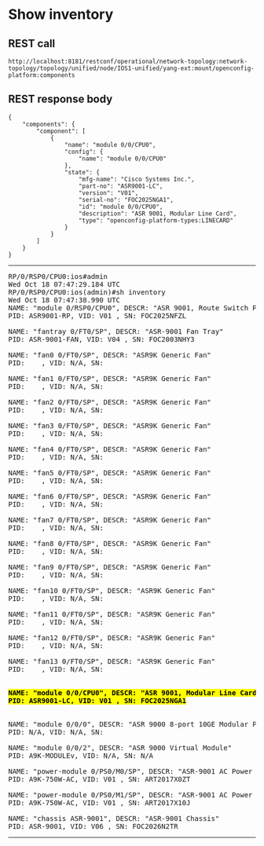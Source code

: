 # Show inventory

## REST call

```
http://localhost:8181/restconf/operational/network-topology:network-topology/topology/unified/node/IOS1-unified/yang-ext:mount/openconfig-platform:components
```

## REST response body

```
{
    "components": {
        "component": [
            {
                "name": "module 0/0/CPU0",
                "config": {
                    "name": "module 0/0/CPU0"
                },
                "state": {
                    "mfg-name": "Cisco Systems Inc.",
                    "part-no": "ASR9001-LC",
                    "version": "V01",
                    "serial-no": "FOC2025NGA1",
                    "id": "module 0/0/CPU0",
                    "description": "ASR 9001, Modular Line Card",
                    "type": "openconfig-platform-types:LINECARD"
                }
            }
        ]
    }
}
```

---

<pre>
RP/0/RSP0/CPU0:ios#admin
Wed Oct 18 07:47:29.184 UTC
RP/0/RSP0/CPU0:ios(admin)#sh inventory
Wed Oct 18 07:47:38.990 UTC
NAME: "module 0/RSP0/CPU0", DESCR: "ASR 9001, Route Switch Processor with 8GB memory"
PID: ASR9001-RP, VID: V01 , SN: FOC2025NFZL

NAME: "fantray 0/FT0/SP", DESCR: "ASR-9001 Fan Tray"
PID: ASR-9001-FAN, VID: V04 , SN: FOC2003NHY3

NAME: "fan0 0/FT0/SP", DESCR: "ASR9K Generic Fan"
PID:    , VID: N/A, SN: 

NAME: "fan1 0/FT0/SP", DESCR: "ASR9K Generic Fan"
PID:    , VID: N/A, SN: 

NAME: "fan2 0/FT0/SP", DESCR: "ASR9K Generic Fan"
PID:    , VID: N/A, SN: 

NAME: "fan3 0/FT0/SP", DESCR: "ASR9K Generic Fan"
PID:    , VID: N/A, SN: 

NAME: "fan4 0/FT0/SP", DESCR: "ASR9K Generic Fan"
PID:    , VID: N/A, SN: 

NAME: "fan5 0/FT0/SP", DESCR: "ASR9K Generic Fan"
PID:    , VID: N/A, SN: 

NAME: "fan6 0/FT0/SP", DESCR: "ASR9K Generic Fan"
PID:    , VID: N/A, SN: 

NAME: "fan7 0/FT0/SP", DESCR: "ASR9K Generic Fan"
PID:    , VID: N/A, SN: 

NAME: "fan8 0/FT0/SP", DESCR: "ASR9K Generic Fan"
PID:    , VID: N/A, SN: 

NAME: "fan9 0/FT0/SP", DESCR: "ASR9K Generic Fan"
PID:    , VID: N/A, SN: 

NAME: "fan10 0/FT0/SP", DESCR: "ASR9K Generic Fan"
PID:    , VID: N/A, SN: 

NAME: "fan11 0/FT0/SP", DESCR: "ASR9K Generic Fan"
PID:    , VID: N/A, SN: 

NAME: "fan12 0/FT0/SP", DESCR: "ASR9K Generic Fan"
PID:    , VID: N/A, SN: 

NAME: "fan13 0/FT0/SP", DESCR: "ASR9K Generic Fan"
PID:    , VID: N/A, SN: 

<b><mark>
NAME: "module 0/0/CPU0", DESCR: "ASR 9001, Modular Line Card"
PID: ASR9001-LC, VID: V01 , SN: FOC2025NGA1
</b></mark>

NAME: "module 0/0/0", DESCR: "ASR 9000 8-port 10GE Modular Port Adapter"
PID: N/A, VID: N/A, SN: 

NAME: "module 0/0/2", DESCR: "ASR 9000 Virtual Module"
PID: A9K-MODULEv, VID: N/A, SN: N/A

NAME: "power-module 0/PS0/M0/SP", DESCR: "ASR-9001 AC Power Supply"
PID: A9K-750W-AC, VID: V01 , SN: ART2017X0ZT

NAME: "power-module 0/PS0/M1/SP", DESCR: "ASR-9001 AC Power Supply"
PID: A9K-750W-AC, VID: V01 , SN: ART2017X10J

NAME: "chassis ASR-9001", DESCR: "ASR-9001 Chassis"
PID: ASR-9001, VID: V06 , SN: FOC2026N2TR
</pre>

---


